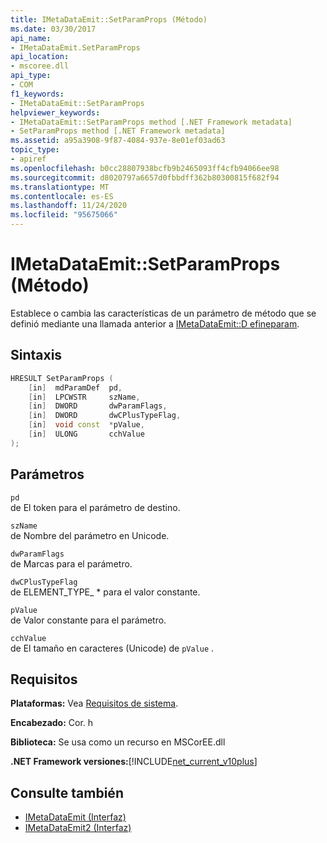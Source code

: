 ```yaml
---
title: IMetaDataEmit::SetParamProps (Método)
ms.date: 03/30/2017
api_name:
- IMetaDataEmit.SetParamProps
api_location:
- mscoree.dll
api_type:
- COM
f1_keywords:
- IMetaDataEmit::SetParamProps
helpviewer_keywords:
- IMetaDataEmit::SetParamProps method [.NET Framework metadata]
- SetParamProps method [.NET Framework metadata]
ms.assetid: a95a3908-9f87-4084-937e-8e01ef03ad63
topic_type:
- apiref
ms.openlocfilehash: b0cc28807938bcfb9b2465093ff4cfb94066ee98
ms.sourcegitcommit: d8020797a6657d0fbbdff362b80300815f682f94
ms.translationtype: MT
ms.contentlocale: es-ES
ms.lasthandoff: 11/24/2020
ms.locfileid: "95675066"
---
```

# <a name="imetadataemitsetparamprops-method"></a>IMetaDataEmit::SetParamProps (Método)

Establece o cambia las características de un parámetro de método que se definió mediante una llamada anterior a [IMetaDataEmit::D efineparam](imetadataemit-defineparam-method.md).  
  
## <a name="syntax"></a>Sintaxis  
  
```cpp  
HRESULT SetParamProps (
    [in]  mdParamDef  pd,
    [in]  LPCWSTR     szName,
    [in]  DWORD       dwParamFlags,
    [in]  DWORD       dwCPlusTypeFlag,
    [in]  void const  *pValue,
    [in]  ULONG       cchValue
);  
```  
  
## <a name="parameters"></a>Parámetros  

 `pd`  
 de El token para el parámetro de destino.  
  
 `szName`  
 de Nombre del parámetro en Unicode.  
  
 `dwParamFlags`  
 de Marcas para el parámetro.  
  
 `dwCPlusTypeFlag`  
 de ELEMENT_TYPE_ * para el valor constante.  
  
 `pValue`  
 de Valor constante para el parámetro.  
  
 `cchValue`  
 de El tamaño en caracteres (Unicode) de `pValue` .  
  
## <a name="requirements"></a>Requisitos  

 **Plataformas:** Vea [Requisitos de sistema](../../get-started/system-requirements.md).  
  
 **Encabezado:** Cor. h  
  
 **Biblioteca:** Se usa como un recurso en MSCorEE.dll  
  
 **.NET Framework versiones:**[!INCLUDE[net_current_v10plus](../../../../includes/net-current-v10plus-md.md)]  
  
## <a name="see-also"></a>Consulte también

- [IMetaDataEmit (Interfaz)](imetadataemit-interface.md)
- [IMetaDataEmit2 (Interfaz)](imetadataemit2-interface.md)
